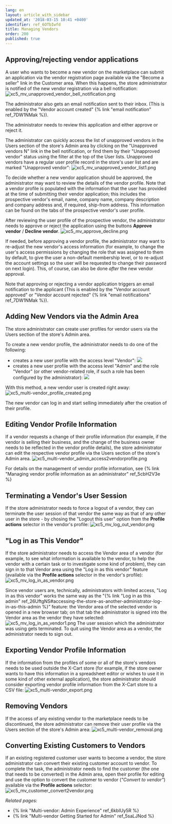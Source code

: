 ```yaml
---
lang: en
layout: article_with_sidebar
updated_at: '2018-03-15 10:41 +0400'
identifier: ref_6OTbIwfd
title: Managing Vendors
order: 200
published: true
---
```

## Approving/rejecting vendor applications

A user who wants to become a new vendor on the marketplace can submit an application via the vendor registration page available via the "Become a seller" link in the Customer area. When this happens, the store administrator is notified of the new vendor registration via a bell notification:
![xc5_mv_unapproved_vendor_bell_notification.png]({{site.baseurl}}/attachments/ref_6OTbIwfd/xc5_mv_unapproved_vendor_bell_notification.png)

The administrator also gets an email notification sent to their inbox. (This is enabled by the "Vendor account created" {% link "email notification" ref_7DW1NMak %}). 

The administrator needs to review this application and either approve or reject it.

The administrator can quickly access the list of unapproved vendors in the Users section of the store's Admin area by clicking on the "Unapproved vendors N" link in the bell notification, or find them by their "Unapproved vendor" status using the filter at the top of the User lists. Unapproved vendors have a regular user profile record in the store's user list and are marked "Unapproved vendor":
![xc5_mv_unapproved_vendor_list1.png]({{site.baseurl}}/attachments/ref_SkW62BgH/xc5_mv_unapproved_vendor_list1.png)

To decide whether a new vendor application should be approved, the administrator may want to review the details of the vendor profile. Note that a vendor profile is populated with the information that the user has provided at the time of submitting their vendor application; this includes the prospective vendor's email, name, company name, company description and company address and, if required, ship-from address. This information can be found on the tabs of the prospective vendor's user profile.

After reviewing the user profile of the prospective vendor, the administrator needs to approve or reject the application using the buttons **Approve vendor** / **Decline vendor**. 
![xc5_mv_approve_decline.png]({{site.baseurl}}/attachments/ref_SkW62BgH/xc5_mv_approve_decline.png)

If needed, before approving a vendor profile, the administrator may want to re-adjust the new vendor's access information (for example, to change the user's access permissions by changing the role that was assigned to them by default, to give the user a non-default membership level, or to re-adjust the account settings so the user will be requested to change their password on next login). This, of course, can also be done *after* the new vendor approval.

Note that approving or rejecting a vendor application triggers an email notification to the applicant (This is enabled by the "Vendor account approved" or "Vendor account rejected" {% link "email notifications" ref_7DW1NMak %}).

## Adding New Vendors via the Admin Area

The store administrator can create user profiles for vendor users via the Users section of the store's Admin area.

To create a new vendor profile, the administrator needs to do one of the following: 

*   creates a new user profile with the access level "Vendor":
    ![]({{site.baseurl}}/attachments/8749143/8719604.png)
*   creates a new user profile with the access level "Admin" and the role "Vendor" (or other vendor-related role, if such a role has been configured by the administrator):
    ![]({{site.baseurl}}/attachments/8749143/8716890.png)

With this method, a new vendor user is created right away:
    ![xc5_multi-vendor_profile_created.png]({{site.baseurl}}/attachments/ref_SkW62BgH/xc5_multi-vendor_profile_created.png)

The new vendor can log in and start selling immediately after the creation of their profile.

## Editing Vendor Profile Information

If a vendor requests a change of their profile information (for example, if the vendor is selling their business, and the change of the business owner needs to be reflected in the vendor profile details), the store administrator can edit the respective vendor profile via the Users section of the store's Admin area.
![xc5_multi-vendor_admin_access2vendorprofile.png]({{site.baseurl}}/attachments/ref_6kbIUy5R/xc5_multi-vendor_admin_access2vendorprofile.png)

For details on the management of vendor profile information, see {% link "Managing vendor profile information as an administrator" ref_5cbH2V3e %}

## Terminating a Vendor's User Session
If the store administrator needs to force a logout of a vendor, they can terminate the user session of that vendor the same way as that of any other user in the store - by chosing the "Logout this user" option from the **Profile actions** selector in the vendor's profile:
![xc5_mv_log_out_vendor.png]({{site.baseurl}}/attachments/ref_6OTbIwfd/xc5_mv_log_out_vendor.png)

## "Log in as This Vendor"
If the store administrator needs to access the Vendor area of a vendor (for example, to see what information is available to the vendor, to help the vendor with a certain task or to investigate some kind of problem), they can sign in to that Vendor area using the "Log in as this vendor" feature (available via the **Profile actions** selector in the vendor's profile):
![xc5_mv_log_in_as_vendor.png]({{site.baseurl}}/attachments/ref_6OTbIwfd/xc5_mv_log_in_as_vendor.png)

Since vendor users are, technically, administrators with limited access, "Log in as this vendor" works the same way as the "{% link "Log in as this admin" ref_26UftgNS#accessing-the-store-as-another-administrator-log-in-as-this-admin %}" feature: the Vendor area of the selected vendor is opened in a new browser tab; on that tab the administrator is signed into the Vendor area as the vendor they have selected:
![xc5_mv_log_in_as_vendor1.png]({{site.baseurl}}/attachments/ref_6OTbIwfd/xc5_mv_log_in_as_vendor1.png)
The user session which the administrator was using gets terminated.
To quit using the Vendor area as a vendor, the administrator needs to sign out.

## Exporting Vendor Profile Information
If the information from the profiles of some or all of the store's vendors needs to be used outside the X-Cart store (for example, if the store owner wants to have this information in a spreadsheet editor or wishes to use it in some kind of other external application), the store administrator should consider exporting vendor profile information from the X-Cart store to a CSV file:
![xc5_multi-vendor_export.png]({{site.baseurl}}/attachments/ref_6kbIUy5R/xc5_multi-vendor_export.png)

## Removing Vendors
If the access of any existing vendor to the marketplace needs to be discontinued, the store administrator can remove their user profile via the Users section of the store's Admin area:
![xc5_multi-vendor_removal.png]({{site.baseurl}}/attachments/ref_6kbIUy5R/xc5_multi-vendor_removal.png)

## Converting Existing Customers to Vendors
If an existing registered customer user wants to become a vendor, the store administrator can convert their existing customer account to vendor. To complete the task, the administrator needs to find the customer (the one that needs to be converted) in the Admin area, open their profile for editing and use the option to convert the customer to vendor (_"Convert to vendor"_)  available via the **Profile actions** selector:
![xc5_mv_customer_convert2vendor.png]({{site.baseurl}}/attachments/ref_6OTbIwfd/xc5_mv_customer_convert2vendor.png)


_Related pages:_
   
   *  {% link "Multi-vendor: Admin Experience" ref_6kbIUy5R %}
   *  {% link "Multi-vendor Getting Started for Admin" ref_5saLJNod %}
